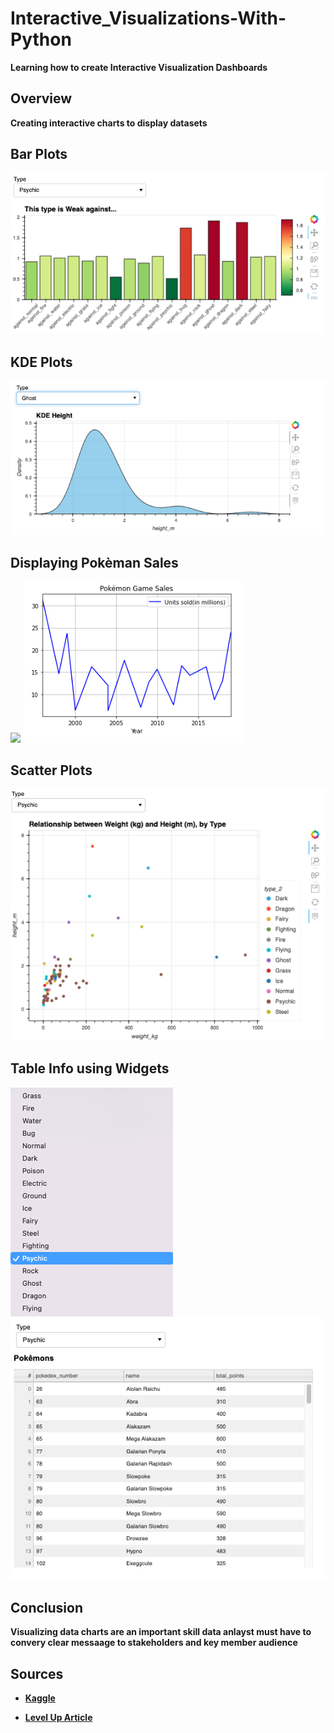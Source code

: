 # Interactive_Visualizations-With-Python
**Learning how to create Interactive Visualization Dashboards**


## Overview
**Creating interactive charts to display datasets**

## Bar Plots 
<img src="img/Bar Plot.png"> 

## KDE Plots
 <img src="img/KDE Height.png">
 
 ## Displaying Pokèman Sales
 
<img src="img/Pokèman sales_2.png">

<img src="img/Pokêman Sales.png">

## Scatter Plots 
<img src="img/Scatter Plot.png">

## Table Info using Widgets 
<img src="img/Widgets.png"> <img src="img/Table Info.png">

## Conclusion

**Visualizing data charts are an important skill data anlayst must have to convery clear messaage to stakeholders and key member audience**

## Sources 
- **[Kaggle](https://www.kaggle.com/datasets/mariotormo/complete-pokemon-dataset-updated-090420)**

- **[Level Up Article](https://levelup.gitconnected.com/guide-to-creating-interactive-visualizations-in-python-78f79ffc7d61)**


